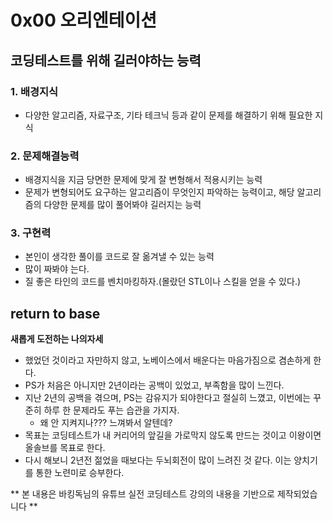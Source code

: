 # 0x00 오리엔테이션

## 코딩테스트를 위해 길러야하는 능력

### 1. 배경지식

- 다양한 알고리즘, 자료구조, 기타 테크닉 등과 같이 문제를 해결하기 위해 필요한 지식

### 2. 문제해결능력

- 배경지식을 지금 당면한 문제에 맞게 잘 변형해서 적용시키는 능력
- 문제가 변형되어도 요구하는 알고리즘이 무엇인지 파악하는 능력이고, 해당 알고리즘의 다양한 문제를 많이 풀어봐야 길러지는 능력

### 3. 구현력

- 본인이 생각한 풀이를 코드로 잘 옮겨낼 수 있는 능력
- 많이 짜봐야 는다.
- 질 좋은 타인의 코드를 벤치마킹하자.(몰랐던 STL이나 스킬을 얻을 수 있다.)


## return to base

__새롭게 도전하는 나의자세__

- 했었던 것이라고 자만하지 않고, 노베이스에서 배운다는 마음가짐으로 겸손하게 한다.
- PS가 처음은 아니지만 2년이라는 공백이 있었고, 부족함을 많이 느낀다.
- 지난 2년의 공백을 겪으며, PS는 감유지가 되야한다고 절실히 느꼈고, 이번에는 꾸준히 하루 한 문제라도 푸는 습관을 가지자.
  - 왜 안 지켜지나??? 느껴봐서 알텐데?   
- 목표는 코딩테스트가 내 커리어의 앞길을 가로막지 않도록 만드는 것이고 이왕이면 올솔브를 목표로 한다.
- 다시 해보니 2년전 젊었을 때보다는 두뇌회전이 많이 느려진 것 같다. 이는 양치기를 통한 노련미로 승부한다.

** 본 내용은 바킹독님의 유튜브 실전 코딩테스트 강의의 내용을 기반으로 제작되었습니다 **

